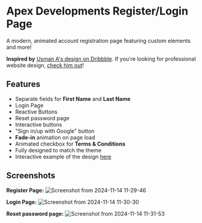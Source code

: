 # Apex Developments Register/Login Page

A modern, animated account registration page featuring custom elements and more!

**Inspired by** [Usman A's design on Dribbble](https://dribbble.com/shots/24552589-Login-Sign-up-Dark-Mode-UI-UX-Design). If you're looking for professional website design, [check him out](https://dribbble.com/shots/24552589-Login-Sign-up-Dark-Mode-UI-UX-Design)!

## Features
- Separate fields for **First Name** and **Last Name**
- Login Page
- Reactive Buttons
- Reset password page
- Interactive buttons
- "Sign in/up with Google" button
- **Fade-in** animation on page load
- Animated checkbox for **Terms & Conditions**
- Fully designed to match the theme
- Interactive example of the design [here]([https://apex-developments.github.io/ad-loginpage/register.html])

## Screenshots

**Register Page:**
![Screenshot from 2024-11-14 11-29-46](https://github.com/user-attachments/assets/3e3b34a6-3b0a-4dc0-ad2d-f843d9ec95ca)

**Login Page:**
![Screenshot from 2024-11-14 11-30-30](https://github.com/user-attachments/assets/15d736f2-9df4-49bf-8a52-a1f8959089c0)

**Reset password page:**
![Screenshot from 2024-11-14 11-31-53](https://github.com/user-attachments/assets/2542c170-a541-4577-9846-c09190678663)
